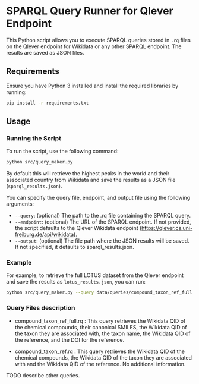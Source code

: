 # SPARQL Query Runner for Qlever Endpoint

This Python script allows you to execute SPARQL queries stored in `.rq` files on the Qlever endpoint for Wikidata or any other SPARQL endpoint. The results are saved as JSON files.

## Requirements

Ensure you have Python 3 installed and install the required libraries by running:

```bash
pip install -r requirements.txt
```

## Usage

### Running the Script

To run the script, use the following command:

```bash
python src/query_maker.py
```
By default this will retrieve the highest peaks in the world and their associated country from Wikidata and save the results as a JSON file (`sparql_results.json`).

You can specify the query file, endpoint, and output file using the following arguments:

- `--query`: (optional) The path to the .rq file containing the SPARQL query.
- `--endpoint`: (optional) The URL of the SPARQL endpoint. If not provided, the script defaults to the Qlever Wikidata endpoint (https://qlever.cs.uni-freiburg.de/api/wikidata).
- `--output`: (optional) The file path where the JSON results will be saved. If not specified, it defaults to sparql_results.json.

### Example 

For example, to retrieve the full LOTUS dataset from the Qlever endpoint and save the results as `lotus_results.json`, you can run:

```bash
python src/query_maker.py --query data/queries/compound_taxon_ref_full.rq --output data/results/full_lotus_results.json
```

### Query Files description

- compound_taxon_ref_full.rq : This query retrieves the Wikidata QID of the chemical compounds, their canonical SMILES, the Wikidata QID of the taxon they are associated with, the taxon name, the Wikidata QID of the reference, and the DOI for the reference.

- compound_taxon_ref.rq : This query retrieves the Wikidata QID of the chemical compounds, the Wikidata QID of the taxon they are associated with and the Wikidata QID of the reference. No additional information.

TODO describe other queries.

